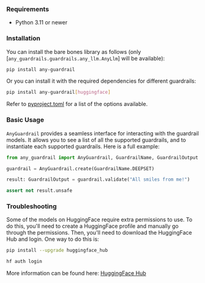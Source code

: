 ### Requirements

- Python 3.11 or newer

### Installation

You can install the bare bones library as follows (only [`any_guardrails.guardrails.any_llm.AnyLlm`] will be available):

```bash
pip install any-guardrail
```

Or you can install it with the required dependencies for different guardrails:

```bash
pip install any-guardrail[huggingface]
```

Refer to [pyproject.toml](https://github.com/mozilla-ai/any-guardrail/blob/main/pyproject.toml) for a list of the options available.

### Basic Usage

`AnyGuardrail` provides a seamless interface for interacting with the guardrail models. It allows you to see a list of all the supported guardrails, and to instantiate each supported guardrails. Here is a full example:

```python
from any_guardrail import AnyGuardrail, GuardrailName, GuardrailOutput

guardrail = AnyGuardrail.create(GuardrailName.DEEPSET)

result: GuardrailOutput = guardrail.validate("All smiles from me!")

assert not result.unsafe
```

### Troubleshooting

Some of the models on HuggingFace require extra permissions to use. To do this, you'll need to create a HuggingFace profile and manually go through the permissions. Then, you'll need to download the HuggingFace Hub and login. One way to do this is:

```bash
pip install --upgrade huggingface_hub

hf auth login
```

More information can be found here: [HuggingFace Hub](https://huggingface.co/docs/huggingface_hub/en/quick-start#login-command)
